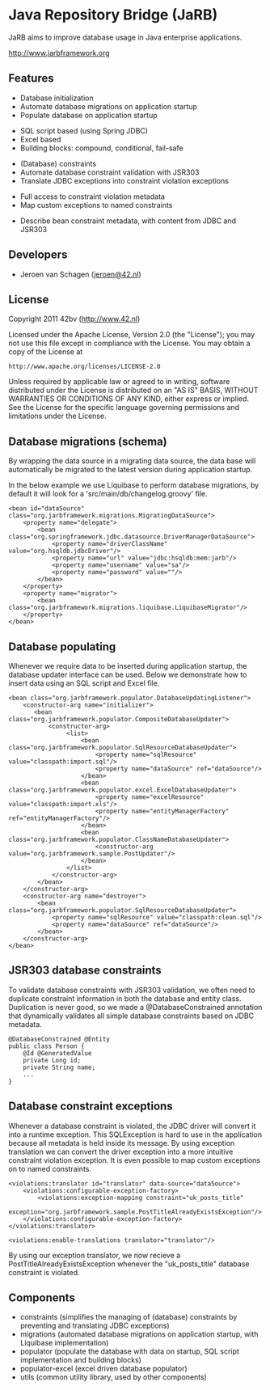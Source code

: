 Java Repository Bridge (JaRB)
=============================

JaRB aims to improve database usage in Java enterprise applications.

http://www.jarbframework.org

Features
--------
 * Database initialization
  * Automate database migrations on application startup
  * Populate database on application startup
   + SQL script based (using Spring JDBC)
   + Excel based
   + Building blocks: compound, conditional, fail-safe
 * (Database) constraints 
  * Automate database constraint validation with JSR303
  * Translate JDBC exceptions into constraint violation exceptions
   + Full access to constraint violation metadata
   + Map custom exceptions to named constraints
  * Describe bean constraint metadata, with content from JDBC and JSR303
  
Developers
----------
 * Jeroen van Schagen (jeroen@42.nl)
 
License
-------
 Copyright 2011 42bv (http://www.42.nl)

   Licensed under the Apache License, Version 2.0 (the "License");
   you may not use this file except in compliance with the License.
   You may obtain a copy of the License at

	http://www.apache.org/licenses/LICENSE-2.0

   Unless required by applicable law or agreed to in writing, software
   distributed under the License is distributed on an "AS IS" BASIS,
   WITHOUT WARRANTIES OR CONDITIONS OF ANY KIND, either express or implied.
   See the License for the specific language governing permissions and
   limitations under the License.

Database migrations (schema)
----------------------------
By wrapping the data source in a migrating data source, the data base will
automatically be migrated to the latest version during application startup.

In the below example we use Liquibase to perform database migrations, by
default it will look for a 'src/main/db/changelog.groovy' file.


	<bean id="dataSource" class="org.jarbframework.migrations.MigratingDataSource">
	    <property name="delegate">
			<bean class="org.springframework.jdbc.datasource.DriverManagerDataSource">
			    <property name="driverClassName" value="org.hsqldb.jdbcDriver"/>
			    <property name="url" value="jdbc:hsqldb:mem:jarb"/>
			    <property name="username" value="sa"/>
			    <property name="password" value=""/>
			</bean>
		</property>
	    <property name="migrator">
	    	<bean class="org.jarbframework.migrations.liquibase.LiquibaseMigrator"/>
	    </property>
	</bean>


Database populating
-------------------
Whenever we require data to be inserted during application startup, the
database updater interface can be used. Below we demonstrate how to
insert data using an SQL script and Excel file.

	<bean class="org.jarbframework.populator.DatabaseUpdatingListener">
    	<constructor-arg name="initializer">
    	   <bean class="org.jarbframework.populator.CompositeDatabaseUpdater">
    	       <constructor-arg>
					<list>
						<bean class="org.jarbframework.populator.SqlResourceDatabaseUpdater">
							<property name="sqlResource" value="classpath:import.sql"/>
							<property name="dataSource" ref="dataSource"/>
						</bean>
						<bean class="org.jarbframework.populator.excel.ExcelDatabaseUpdater">
							<property name="excelResource" value="classpath:import.xls"/>
							<property name="entityManagerFactory" ref="entityManagerFactory"/>
						</bean>
						<bean class="org.jarbframework.populator.ClassNameDatabaseUpdater">
							<constructor-arg value="org.jarbframework.sample.PostUpdater"/>
						</bean>
					</list>
                </constructor-arg>
			</bean>
    	</constructor-arg>
    	<constructor-arg name="destroyer">
			<bean class="org.jarbframework.populator.SqlResourceDatabaseUpdater">
			    <property name="sqlResource" value="classpath:clean.sql"/>
			    <property name="dataSource" ref="dataSource"/>
			</bean>
    	</constructor-arg>
    </bean>

JSR303 database constraints
---------------------------
To validate database constraints with JSR303 validation, we often need to
duplicate constraint information in both the database and entity class.
Duplication is never good, so we made a @DatabaseConstrained annotation that
dynamically validates all simple database constraints based on JDBC metadata.

	@DatabaseConstrained @Entity
	public class Person {
		@Id @GeneratedValue
		private Long id;
		private String name;
		...
	}

Database constraint exceptions
------------------------------
Whenever a database constraint is violated, the JDBC driver will convert it
into a runtime exception. This SQLException is hard to use in the application
because all metadata is held inside its message. By using exception translation
we can convert the driver exception into a more intuitive constraint violation
exception. It is even possible to map custom exceptions on to named constraints.

    <violations:translator id="translator" data-source="dataSource">
        <violations:configurable-exception-factory>
            <violations:exception-mapping constraint="uk_posts_title"
                exception="org.jarbframework.sample.PostTitleAlreadyExistsException"/>
        </violations:configurable-exception-factory>
    </violations:translator>

    <violations:enable-translations translator="translator"/>

By using our exception translator, we now recieve a PostTitleAlreadyExistsException
whenever the "uk_posts_title" database constraint is violated.

Components
----------
 * constraints (simplifies the managing of (database) constraints by preventing and translating JDBC exceptions)
 * migrations (automated database migrations on application startup, with Liquibase implementation)
 * populator (populate the database with data on startup, SQL script implementation and building blocks)
 * populator-excel (excel driven database populator)
 * utils (common utility library, used by other components)